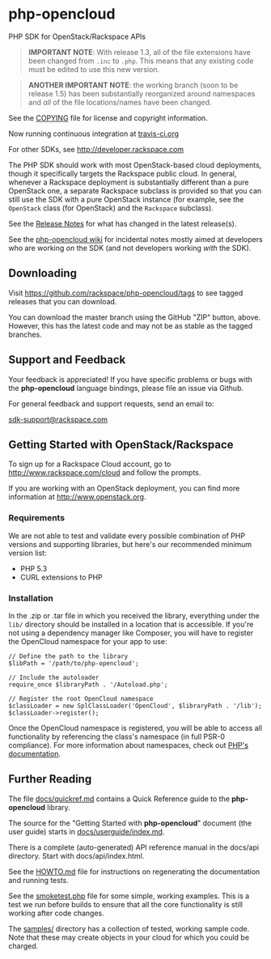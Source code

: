**php-opencloud**
=============
PHP SDK for OpenStack/Rackspace APIs

> **IMPORTANT NOTE**: With release 1.3, all of the file extensions have been
  changed from `.inc` to `.php`. This means that any existing code must be
  edited to use this new version.

> **ANOTHER IMPORTANT NOTE**: the working branch (soon to be release 1.5) has
  been substantially reorganized around namespaces and *all* of the file
  locations/names have been changed.

See the
[COPYING](https://github.com/rackspace/php-opencloud/blob/master/COPYING)
file for license and copyright information.

Now running continuous integration at
[travis-ci.org](https://travis-ci.org/rackspace/php-opencloud)

For other SDKs, see http://developer.rackspace.com

The PHP SDK should work with most OpenStack-based cloud deployments,
though it specifically targets the Rackspace public cloud. In
general, whenever a Rackspace deployment is substantially different
than a pure OpenStack one, a separate Rackspace subclass is provided
so that you can still use the SDK with a pure OpenStack instance
(for example, see the `OpenStack` class (for OpenStack) and the
`Rackspace` subclass).

See the [Release Notes](https://github.com/rackspace/php-opencloud/blob/master/RELEASENOTES.md)
for what has changed in the latest release(s).

See the [php-opencloud wiki](https://github.com/rackspace/php-opencloud/wiki)
for incidental notes mostly aimed at developers who are working *on* the
SDK (and not developers working *with* the SDK).

Downloading
-----------

Visit https://github.com/rackspace/php-opencloud/tags to see tagged releases
that you can download.

You can download the master branch using the
GitHub "ZIP" button, above. However, this has the latest code and may not
be as stable as the tagged branches.

Support and Feedback
--------------------
Your feedback is appreciated! If you have specific problems or bugs with the
**php-opencloud**
language bindings, please file an issue via Github.

For general feedback and support requests, send an email to:

sdk-support@rackspace.com

Getting Started with OpenStack/Rackspace
----------------------------------------
To sign up for a Rackspace Cloud account, go to
http://www.rackspace.com/cloud and follow the prompts.

If you are working with an OpenStack deployment, you can find more
information at http://www.openstack.org.

### Requirements

We are not able to test and validate every possible combination of PHP
versions and supporting libraries, but here's our recommended minimum
version list:

* PHP 5.3
* CURL extensions to PHP

### Installation

In the .zip or .tar file in which you received the library, everything under
the `lib/` directory should be installed in a location that is accessible. If you're not using a dependency manager like Composer, you will have to register the OpenCloud namespace for your app to use:

    // Define the path to the library
    $libPath = '/path/to/php-opencloud';

    // Include the autoloader
    require_once $libraryPath . '/Autoload.php';

    // Register the root OpenCloud namespace
    $classLoader = new SplClassLoader('OpenCloud', $libraryPath . '/lib');
    $classLoader->register();

Once the OpenCloud namespace is registered, you will be able to access all functionality by referencing the class's namespace (in full PSR-0 compliance). For more information about namespaces, check out [PHP's documentation](http://php.net/manual/en/language.namespaces.php).

Further Reading
---------------
The file
[docs/quickref.md](https://github.com/rackspace/php-opencloud/blob/master/docs/quickref.md)
contains a Quick Reference
guide to the
**php-opencloud** library.

The source for the "Getting Started with
**php-opencloud**" document (the user guide) starts in
[docs/userguide/index.md](https://github.com/rackspace/php-opencloud/blob/master/docs/userguide/index.md).

There is a complete (auto-generated) API reference manual in the
docs/api directory. Start with docs/api/index.html.

See the [HOWTO.md](https://github.com/rackspace/php-opencloud/blob/master/HOWTO.md) file for instructions on
regenerating the documentation and running tests.

See the [smoketest.php](https://github.com/rackspace/php-opencloud/blob/master/smoketest.php) file for some
simple, working examples. This is a test we run before builds to ensure that all
the core functionality is still working after code changes.

The [samples/](https://github.com/rackspace/php-opencloud/tree/master/samples/) directory has a collection
of tested, working sample code. Note that these may create objects in your cloud
for which you could be charged.

